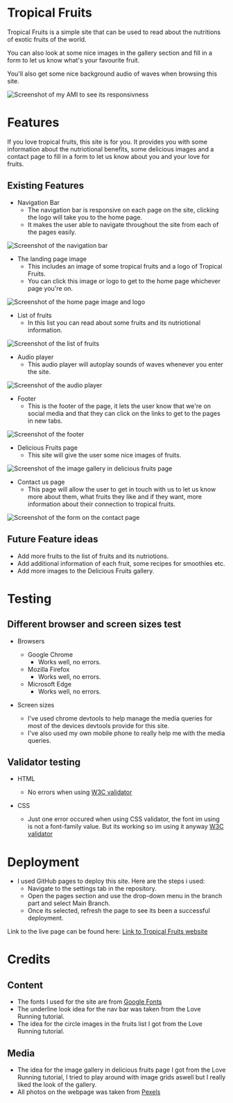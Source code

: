 # Tropical Fruits

Tropical Fruits is a simple site that can be used to read about the nutritions of exotic fruits of the world. 

You can also look at some nice images in the gallery section and fill in a form to let us know what's your favourite fruit.

You'll also get some nice background audio of waves when browsing this site.

![Screenshot of my AMI to see its responsivness](assets/images/AMI.jpg)

# Features

If you love tropical fruits, this site is for you. It provides you with some information about the nutriotional benefits, some delicious images and a contact page to fill in a form to let us know about you and your love for fruits.

## Existing Features

* Navigation Bar
  - The navigation bar is responsive on each page on the site, clicking the logo will take you to the home page.
  - It makes the user able to navigate throughout the site from each of the pages easily.

![Screenshot of the navigation bar](assets/images/navbar.jpg)

* The landing page image
  - This includes an image of some tropical fruits and a logo of Tropical Fruits.
  - You can click this image or logo to get to the home page whichever page you're on.

![Screenshot of the home page image and logo](assets/images/homepagelogo.jpg)

* List of fruits
  - In this list you can read about some fruits and its nutriotional information.

![Screenshot of the list of fruits](assets/images/listoffruits.jpg)

* Audio player
  - This audio player will autoplay sounds of waves whenever you enter the site.

![Screenshot of the audio player](assets/images/audioplayer.jpg)

* Footer
  - This is the footer of the page, it lets the user know that we're on social media and that they can click on the links to get to the pages in new tabs.

![Screenshot of the footer](assets/images/Footer.jpg)

* Delicious Fruits page
  - This site will give the user some nice images of fruits.

![Screenshot of the image gallery in delicious fruits page](assets/images/fruitspage.jpg)

* Contact us page
  - This page will allow the user to get in touch with us to let us know more about them, what fruits they like and if they want, more information about their connection to tropical fruits.

![Screenshot of the form on the contact page](assets/images/Contactpage.jpg)

## Future Feature ideas

* Add more fruits to the list of fruits and its nutriotions.
* Add additional information of each fruit, some recipes for smoothies etc.
* Add more images to the Delicious Fruits gallery.

# Testing

## Different browser and screen sizes test

* Browsers
  - Google Chrome
    - Works well, no errors.
  - Mozilla Firefox
    - Works well, no errors.
  - Microsoft Edge
    - Works well, no errors.

* Screen sizes 
  - I've used chrome devtools to help manage the media queries for most of the devices devtools provide for this site.
  - I've also used my own mobile phone to really help me with the media queries.

## Validator testing

* HTML
  - No errors when using [W3C validator](https://validator.w3.org/nu/#textarea)

* CSS
  - Just one error occured when using CSS validator, the font im using is not a font-family value. But its working so im using it anyway [W3C validator](https://jigsaw.w3.org/css-validator/validator)

# Deployment

* I used GitHub pages to deploy this site. Here are the steps i used:
  - Navigate to the settings tab in the repository.
  - Open the pages section and use the drop-down menu in the branch part and select Main Branch.
  - Once its selected, refresh the page to see its been a successful deployment.

Link to the live page can be found here: [Link to Tropical Fruits website](https://mysanthropium.github.io/project1/index.html)

# Credits

## Content

* The fonts I used for the site are from [Google Fonts](https://fonts.google.com/)
* The underline look idea for the nav bar was taken from the Love Running tutorial.
* The idea for the circle images in the fruits list I got from the Love Running tutorial.

## Media

* The idea for the image gallery in delicious fruits page I got from the Love Running tutorial, I tried to play around with image grids aswell but I really liked the look of the gallery.
* All photos on the webpage was taken from [Pexels](https://www.pexels.com/search/free/)








